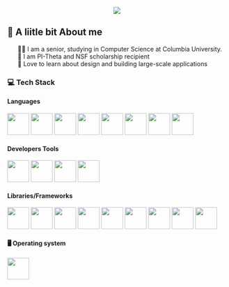 
<p align="center">
  <img src="https://capsule-render.vercel.app/api?text=Hi%20There👋%I%20am%20Sumya👸&fontSize=40&animation=fadeIn&type=waving&color=gradient&height=100" />
</p>
<!-- - 🌱 I’m currently learning ...
- 👯 I’m looking to collaborate on ...
- 🤔 I’m looking for help with ...
- 💬 Ask me about ...
- 📫 How to reach me: ...
- 😄 Pronouns: ...
- ⚡ Fun fact: ...
-->
<div>
  <h2> 💃 A liitle bit About me</h2>
  <ul>
     👩‍🎓 I am a senior, studying in Computer Science at Columbia University.<br>
     🌟 I am PI-Theta and NSF scholarship recipient<br>
     🤖 Love to learn about design and building large-scale applications <br>
  </ul>
  <h3> 💻 Tech Stack</h3>
  <h4>Languages</h4>
<img src = "https://raw.githubusercontent.com/marwin1991/profile-technology-icons/refs/heads/main/icons/python.png" width="50" height="50">
<img src = "https://raw.githubusercontent.com/marwin1991/profile-technology-icons/refs/heads/main/icons/c.png" width="50" height="50">
<img src = "https://raw.githubusercontent.com/marwin1991/profile-technology-icons/refs/heads/main/icons/c++.png" width="50" height="50">
<img src = "https://raw.githubusercontent.com/marwin1991/profile-technology-icons/refs/heads/main/icons/go.png" width="50" height="50">
<img src = "https://raw.githubusercontent.com/marwin1991/profile-technology-icons/refs/heads/main/icons/java.png" width="50" height="50">
<img src = "https://raw.githubusercontent.com/marwin1991/profile-technology-icons/refs/heads/main/icons/html.png" width="50" height="50">
<img src = "https://raw.githubusercontent.com/marwin1991/profile-technology-icons/refs/heads/main/icons/javascript.png" width="50" height="50">
  <img src="https://raw.githubusercontent.com/marwin1991/profile-technology-icons/refs/heads/main/icons/bash.png" width="50" height="50">
<h4>Developers Tools</h4>
<img src="https://raw.githubusercontent.com/marwin1991/profile-technology-icons/refs/heads/main/icons/visual_studio_code.png" width="50" height="50">
<img src="https://raw.githubusercontent.com/marwin1991/profile-technology-icons/refs/heads/main/icons/postman.png" width="50" height="50">
<img src="https://raw.githubusercontent.com/marwin1991/profile-technology-icons/refs/heads/main/icons/vim.png" width="50" height="50">
<img src="https://raw.githubusercontent.com/marwin1991/profile-technology-icons/refs/heads/main/icons/git.png" width="50" height="50">
  <h4>Libraries/Frameworks</h4>
  <img src="https://raw.githubusercontent.com/marwin1991/profile-technology-icons/refs/heads/main/icons/aws.png" width="50" height="50">
<img src="https://raw.githubusercontent.com/marwin1991/profile-technology-icons/refs/heads/main/icons/gcp.png" width="50" height="50">
<img src="https://raw.githubusercontent.com/marwin1991/profile-technology-icons/refs/heads/main/icons/react.png" width="50" height="50">
<img src="https://raw.githubusercontent.com/marwin1991/profile-technology-icons/refs/heads/main/icons/flask.png" width="50" height="50">
<img src="https://raw.githubusercontent.com/marwin1991/profile-technology-icons/refs/heads/main/icons/spring_boot.png" width="50" height="50">
<img src="https://raw.githubusercontent.com/marwin1991/profile-technology-icons/refs/heads/main/icons/postgresql.png" width="50" height="50">
<img src="https://raw.githubusercontent.com/marwin1991/profile-technology-icons/refs/heads/main/icons/docker.png" width="50" height="50">
<img src="https://raw.githubusercontent.com/marwin1991/profile-technology-icons/refs/heads/main/icons/swagger.png" width="50" height="50">
  <img src="https://raw.githubusercontent.com/marwin1991/profile-technology-icons/refs/heads/main/icons/bootstrap.png" width="50" height="50">
<h4>🖥️ Operating system</h4>
<img src="https://raw.githubusercontent.com/marwin1991/profile-technology-icons/refs/heads/main/icons/linux.png" width="50" height="50">
 </div>

